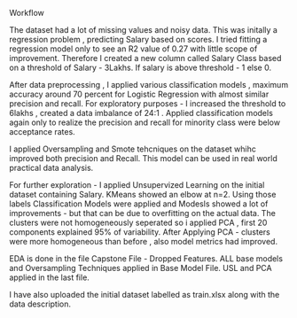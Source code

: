 Workflow

The dataset had a lot of missing values and noisy data. This was initally a regression problem , predicting Salary based on scores.
I tried fitting a regression model only to see an R2 value of 0.27 with little scope of improvement.
Therefore I created a new column called Salary Class based on a threshold of Salary - 3Lakhs.
If salary is above threshold - 1 else 0.

After data preprocessing , I applied various classification models , maximum accuracy around 70 percent for Logistic Regression with almost similar precision and recall.
For exploratory purposes - I increased the threshold to 6lakhs  , created a data imbalance of 24:1 . Applied classification models again only to realize
the precision and recall for minority class were below acceptance rates.

I applied Oversampling and Smote tehcniques on the dataset whihc improved both precision and Recall. This model can be used in real world practical data analysis.

For further exploration - I applied Unsupervized Learning on the initial dataset containing Salary.
KMeans showed an elbow at n=2. Using those labels Classification Models were applied and Modesls showed a lot of improvements - but that can be due to overfitting on the actual data.
The clusters were not homogeneously seperated so i applied PCA , first 20 components explained 95% of variability.
After Applying PCA - clusters were more homogeneous than before , also model metrics had improved.

EDA is done in the file Capstone File - Dropped Features.
ALL base models and Oversampling Techniques applied in Base Model File.
USL and PCA applied in the last file.

I have also uploaded the initial dataset labelled as train.xlsx along with the data description.
